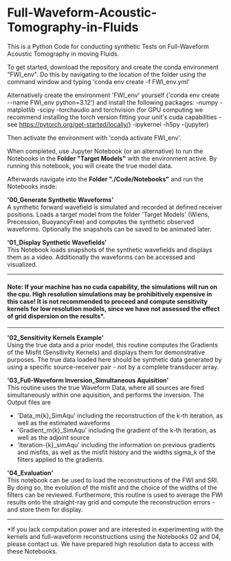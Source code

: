 # Full-Waveform-Acoustic-Tomography-in-Fluids
This is a Python Code for conducting synthetic Tests on Full-Waveform Acoustic Tomography in moving Fluids.

To get started, download the repository and create the conda environment "FWI_env". Do this by navigating to the location of the folder using the command window and typing
'conda env create -f FWI_env.yml'

Alternatively create the environment 'FWI_env' yourself ('conda env create --name FWI_env python=3.12') and install the following packages:
-numpy
-matplotlib
-scipy
-torchaudio and torchvision (for GPU computing we recommend installing the torch version fitting your unit's cuda capabilities - see https://pytorch.org/get-started/locally/)
-ipykernel
-h5py
-(jupyter)

Then activate the environment with
'conda activate FWI_env'.

When completed, use Jupyter Notebook (or an alternative) to run the Notebooks in the **Folder "Target Models"** with the environment active. By running this notebook, you will create the true model data.

Afterwards navigate into the **Folder "./Code/Notebooks"** and run the Notebooks insde:

**'00_Generate Synthetic Waveforms'**\
A synthetic forward wavefield is simulated and recorded at defined receiver positions.
Loads a target model from the folder 'Target Models' (Wiens, Precession, BuoyancyFree) and computes the synthetic observed waveforms.
Optionally the snapshots can be saved to be animated later.


**'01_Display Synthetic Wavefields'**\
This Notebook loads snapshots of the synthetic wavefields and displays them as a video.
Additionally the waveforms can be accessed and visualized.

---
#### Note: If your machine has no cuda capability, the simulations will run on the cpu. High resolution simulations may be prohibitively expensive in this case! It is not recommended to proceed and compute sensitivity kernels for low resolution models, since we have not assessed the effect of grid dispersion on the results*.
---

**'02_Sensitivity Kernels Example'**\
Using the true data and a prior model, this routine computes the Gradients of the Misfit (Sensitivity Kernels) and displays them for demonstrative purposes.
The true data loaded here should be synthetic data generated by using a specific source-receiver pair - not by a complete transducer array.

**'03_Full-Waveform Inversion_Simultaneous Aquisition'**\
This routine uses the true Waveform Data, where all sources are fired simultaneously within one aquisition, and performs the inversion. The Output files are
- 'Data_m{k}_SimAqu' including the reconstruction of the k-th iteration, as well as the estimated waveforms
- 'Gradient_m{k}_SimAqu' including the gradient of the k-th iteration, as well as the adjoint source
- 'Iteration-{k}_simAqu' including the information on previous gradients and misfits, as well as the misfit history and the widths sigma_k of the filters applied to the gradients.

**'04_Evaluation'**\
This notebook can be used to load the reconstructions of the FWI and SRI.
By doing so, the evolution of the misfit and the choice of the widths of the filters can be reviewed.
Furthermore, this routine is used to average the FWI results onto the straight-ray grid and compute the reconstruction errors - and store them for display.

----
*If you lack computation power and are interested in experimenting with the kernels and full-waveform reconstructions using the Notebooks 02 and 04, please contact us. We have prepared high resolution data to access with these Notebooks.

